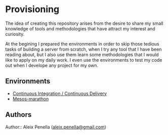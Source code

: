 # Provisioning
The idea of creating this repository arises from the desire to share my small knowledge of tools and methodologies that have attract my interest and curiosity.

At the begining I prepared the environments in order to skip those tedious tasks of building a server from scratch, when I try any tool that I have been reading about, but I also use them learn some methodologies that I would like to apply on my daily work. I even use the environments to test my code out when I develope any project for my own.

## Environments
- [Continuous Integration / Continuous Delivery](continuous_delivery/README.md)
- [Mesos-marathon](mesos-marathon/README.md)

## Authors
Author:: Aleix Penella (aleix.penella@gmail.com)
